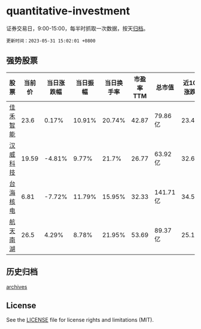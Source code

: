 # quantitative-investment

证券交易日，9:00-15:00，每半时抓取一次数据，按天[归档](archives)。

`更新时间：2023-05-31 15:02:01 +0800`

## 强势股票

|股票|当前价|当日涨跌幅|当日振幅|当日换手率|市盈率TTM|总市值|近10日涨跌幅|
|----|----|----|----|----|----|----|----|
|[佳禾智能](https://xueqiu.com/S/SZ300793)|23.6|0.17%|10.91%|20.74%|42.87|79.86亿|23.43%|
|[汉威科技](https://xueqiu.com/S/SZ300007)|19.59|-4.81%|9.77%|21.7%|26.77|63.92亿|32.63%|
|[台海核电](https://xueqiu.com/S/SZ002366)|6.81|-7.72%|11.79%|15.95%|32.33|141.71亿|34.58%|
|[航天南湖](https://xueqiu.com/S/SH688552)|26.5|4.29%|8.78%|21.95%|53.69|89.37亿|25.18%|

## 历史归档

[archives](archives)

## License

See the [LICENSE](LICENSE) file for license rights and limitations (MIT).
